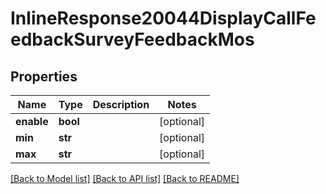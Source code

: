 # InlineResponse20044DisplayCallFeedbackSurveyFeedbackMos

## Properties
Name | Type | Description | Notes
------------ | ------------- | ------------- | -------------
**enable** | **bool** |  | [optional] 
**min** | **str** |  | [optional] 
**max** | **str** |  | [optional] 

[[Back to Model list]](../README.md#documentation-for-models) [[Back to API list]](../README.md#documentation-for-api-endpoints) [[Back to README]](../README.md)

